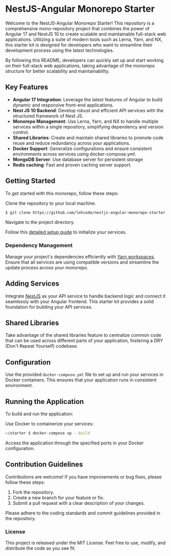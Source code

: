 # NestJS-Angular Monorepo Starter

Welcome to the NestJS-Angular Monorepo Starter! This repository is a comprehensive mono-repository project that combines the power of Angular 17 and NestJS 10 to create scalable and maintainable full-stack web applications. Utilizing a suite of modern tools such as Lerna, Yarn, and NX, this starter kit is designed for developers who want to streamline their development process using the latest technologies.

By following this README, developers can quickly set up and start working on their full-stack web applications, taking advantage of the monorepo structure for better scalability and maintainability.

## Key Features

 - **Angular 17 Integration**: Leverage the latest features of Angular to build dynamic and responsive front-end applications.
 - **Nest JS 10 Backend**: Develop robust and efficient API services with the structured framework of Nest JS.
 - **Monorepo Management**: Use Lerna, Yarn, and NX to handle multiple services within a single repository, simplifying dependency and version control.
 - **Shared Libraries**: Create and maintain shared libraries to promote code reuse and reduce redundancy across your applications.
 - **Docker Support**: Generalize configurations and ensure consistent environments across services using docker-compose.yml.
 - **MongoDB Server**: Use database server for persistent storage
 - **Redis caching**: Fast and proven caching server support.

## Getting Started

To get started with this monorepo, follow these steps:

Clone the repository to your local machine.

```bash
$ git clone https://github.com/lehcode/nestjs-angular-monorepo-starter.git starter
```

Navigate to the project directory. 

Follow this [detailed setup guide](https://lehcode.medium.com/how-to-create-a-monorepo-with-multiple-services-using-lerna-and-yarn-db7bbc345bac) to initialize your services.

### Dependency Management

Manage your project's dependencies efficiently with [Yarn workspaces](https://classic.yarnpkg.com/lang/en/docs/workspaces/). Ensure that all services are using compatible versions and streamline the update process across your monorepo.

## Adding Services

Integrate [NestJS](https://docs.nestjs.com/) as your API service to handle backend logic and connect it seamlessly with your Angular frontend. This starter kit provides a solid foundation for building your API services.

## Shared Libraries

Take advantage of the shared libraries feature to centralize common code that can be used across different parts of your application, fostering a DRY (Don't Repeat Yourself) codebase.

## Configuration

Use the provided `docker-compose.yml` file to set up and run your services in Docker containers. This ensures that your application runs in consistent environment.

## Running the Application

To build and run the application:

Use Docker to containerize your services:

```bash
~/starter $ docker-compose up --build
```

Access the application through the specified ports in your Docker configuration.

## Contribution Guidelines
Contributions are welcome! If you have improvements or bug fixes, please follow these steps:

1. Fork the repository.
2. Create a new branch for your feature or fix.
3. Submit a pull request with a clear description of your changes.

Please adhere to the coding standards and commit guidelines provided in the repository.

### License
This project is released under the MIT License. Feel free to use, modify, and distribute the code as you see fit.
